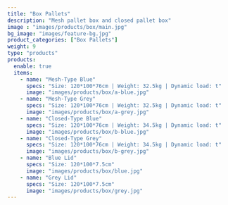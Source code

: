 ```yaml
---
title: "Box Pallets"
description: "Mesh pallet box and closed pallet box"
image : "images/products/box/main.jpg"
bg_image: "images/feature-bg.jpg"
product_categories: ["Box Pallets"]
weight: 9
type: "products"
products:
  enable: true
  items:
    - name: "Mesh-Type Blue"
      specs: "Size: 120*100*76cm | Weight: 32.5kg | Dynamic load: t"
      image: "images/products/box/a-blue.jpg"
    - name: "Mesh-Type Grey"
      specs: "Size: 120*100*76cm | Weight: 32.5kg | Dynamic load: t"
      image: "images/products/box/a-grey.jpg"
    - name: "Closed-Type Blue"
      specs: "Size: 120*100*76cm | Weight: 34.5kg | Dynamic load: t"
      image: "images/products/box/b-blue.jpg"
    - name: "Closed-Type Grey"
      specs: "Size: 120*100*76cm | Weight: 34.5kg | Dynamic load: t"
      image: "images/products/box/b-grey.jpg"
    - name: "Blue Lid"
      specs: "Size: 120*100*7.5cm"
      image: "images/products/box/blue.jpg"
    - name: "Grey Lid"
      specs: "Size: 120*100*7.5cm"
      image: "images/products/box/grey.jpg"
---
```


